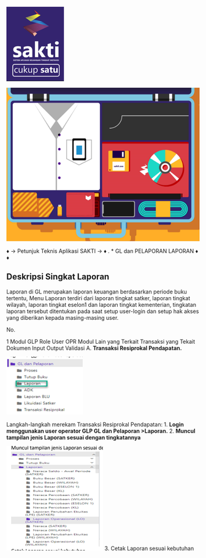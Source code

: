 

![0_image_0.png](0_image_0.png)

![0_image_1.png](0_image_1.png)

♦
→
Petunjuk Teknis Aplikasi SAKTI
→
♦
. * GL dan PELAPORAN
LAPORAN
♦
♦

## Deskripsi Singkat Laporan

Laporan di GL merupakan laporan keuangan berdasarkan periode buku tertentu, Menu Laporan terdiri dari laporan tingkat satker, laporan tingkat wilayah, laporan tingkat eselon1 dan laporan tingkat kementerian, tingkatan laporan tersebut ditentukan pada saat setup user-login dan setup hak akses yang diberikan kepada masing-masing user.

No.

1 Modul GLP
Role User OPR Modul Lain yang Terkait Transaksi yang Tekait Dokumen Input Output Validasi A. **Transaksi Resiprokal Pendapatan.**

![1_image_0.png](1_image_0.png)

Langkah-langkah merekam Transaksi Resiprokal Pendapatan: 1. **Login menggunakan user operator GLP GL dan Pelaporan >Laporan.** 
2. **Muncul tampilan jenis Laporan sesuai dengan tingkatannya** 

![1_image_1.png](1_image_1.png) 3. Cetak Laporan sesuai kebutuhan 